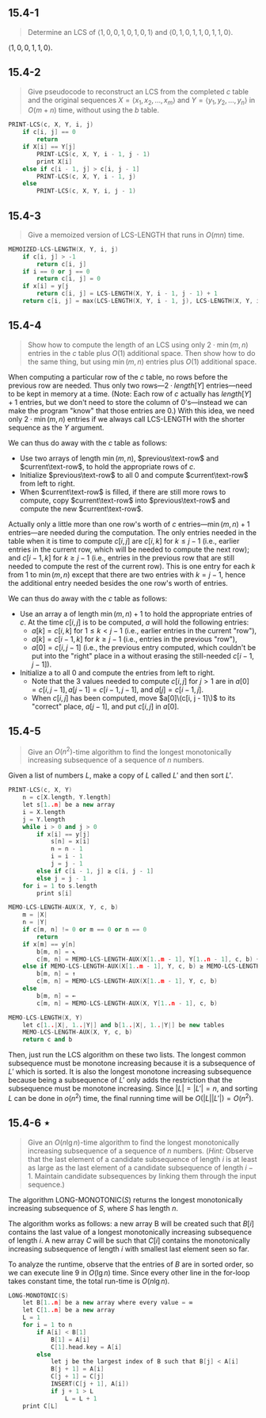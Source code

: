 ## 15.4-1

> Determine an $\text{LCS}$ of $\langle 1, 0, 0, 1, 0, 1, 0, 1 \rangle$ and $\langle 0, 1, 0, 1, 1, 0, 1, 1, 0 \rangle$.

$\langle 1, 0, 0, 1, 1, 0 \rangle$.

## 15.4-2

> Give pseudocode to reconstruct an $\text{LCS}$ from the completed $c$ table and the original sequences $X = \langle x_1, x_2, \ldots, x_m \rangle$ and $Y = \langle y_1, y_2, \ldots, y_n \rangle$ in $O(m + n)$ time, without using the $b$ table.

```cpp
PRINT-LCS(c, X, Y, i, j)
    if c[i, j] == 0
        return
    if X[i] == Y[j]
        PRINT-LCS(c, X, Y, i - 1, j - 1)
        print X[i]
    else if c[i - 1, j] > c[i, j - 1]
        PRINT-LCS(c, X, Y, i - 1, j)
    else
        PRINT-LCS(c, X, Y, i, j - 1)
```

## 15.4-3

> Give a memoized version of $\text{LCS-LENGTH}$ that runs in $O(mn)$ time.

```cpp
MEMOIZED-LCS-LENGTH(X, Y, i, j)
    if c[i, j] > -1
        return c[i, j]
    if i == 0 or j == 0
        return c[i, j] = 0
    if x[i] = y[j
        return c[i, j] = LCS-LENGTH(X, Y, i - 1, j - 1) + 1
    return c[i, j] = max(LCS-LENGTH(X, Y, i - 1, j), LCS-LENGTH(X, Y, i, j - 1))
```

## 15.4-4

> Show how to compute the length of an $\text{LCS}$ using only $2 \cdot \min(m, n)$ entries in the $c$ table plus $O(1)$ additional space. Then show how to do the same thing, but using $\min(m, n)$ entries plus $O(1)$ additional space.

When computing a particular row of the $c$ table, no rows before the previous row are needed. Thus only two rows—$2·length[Y]$ entries—need to be kept in memory at a time. (Note: Each row of $c$ actually has $length[Y] + 1$ entries, but we don't need to store the column of $0$'s—instead we can make the program "know" that those entries are $0$.) With this idea, we need only $2 \cdot \min(m, n)$ entries if we always call $\text{LCS-LENGTH}$ with the shorter sequence as the $Y$ argument.

We can thus do away with the $c$ table as follows:

- Use two arrays of length $\min(m, n)$, $previous\text-row$ and $current\text-row$, to hold the appropriate rows of $c$.
- Initialize $previous\text-row$ to all $0$ and compute $current\text-row$ from left to right.
- When $current\text-row$ is filled, if there are still more rows to compute, copy $current\text-row$ into $previous\text-row$ and compute the new $current\text-row$.

Actually only a little more than one row's worth of $c$ entries—$\min(m, n) + 1$ entries—are needed during the computation. The only entries needed in the table when it is time to compute $c[i, j]$ are $c[i, k]$ for $k \le j - 1$ (i.e., earlier entries in the current row, which will be needed to compute the next row); and $c[i - 1, k]$ for $k \ge j - 1$ (i.e., entries in the previous row that are still needed to compute the rest of the current row). This is one entry for each $k$ from $1$ to $\min(m, n)$ except that there are two entries with $k = j - 1$, hence the additional entry needed besides the one row's worth of entries.

We can thus do away with the $c$ table as follows:

- Use an array a of length $\min(m, n) + 1$ to hold the appropriate entries of $c$. At the time $c[i, j]$ is to be computed, $a$ will hold the following entries:
    - $a[k] = c[i, k]$ for $1 \le k < j - 1$ (i.e., earlier entries in the current "row"),
    - $a[k] = c[i - 1, k]$ for $k \ge j - 1$ (i.e., entries in the previous "row"),
    - $a[0] = c[i, j - 1]$ (i.e., the previous entry computed, which couldn't be put into the "right" place in a without erasing the still-needed $c[i - 1, j - 1]$).
- Initialize a to all $0$ and compute the entries from left to right.
    - Note that the 3 values needed to compute $c[i, j]$ for $j > 1$ are in $a[0] = c[i, j - 1], a[ j - 1] = c[i - 1, j - 1]$, and $a[ j] = c[i - 1, j]$.
    - When $c[i, j]$ has been computed, move $a[0]\(c[i, j - 1]\)$ to its "correct" place, $a[j - 1]$, and put $c[i, j]$ in $a[0]$.

## 15.4-5

> Give an $O(n^2)$-time algorithm to find the longest monotonically increasing subsequence of a sequence of $n$ numbers.

Given a list of numbers $L$, make a copy of $L$ called $L'$ and then sort $L'$.

```cpp
PRINT-LCS(c, X, Y)
    n = c[X.length, Y.length]
    let s[1..n] be a new array
    i = X.length
    j = Y.length
    while i > 0 and j > 0
        if x[i] == y[j]
            s[n] = x[i]
            n = n - 1
            i = i - 1
            j = j - 1
        else if c[i - 1, j] ≥ c[i, j - 1]
        else j = j - 1
    for i = 1 to s.length
        print s[i]
```

```cpp
MEMO-LCS-LENGTH-AUX(X, Y, c, b)
    m = |X|
    n = |Y|
    if c[m, n] != 0 or m == 0 or n == 0
        return
    if x[m] == y[n]
        b[m, n] = ↖
        c[m, n] = MEMO-LCS-LENGTH-AUX(X[1..m - 1], Y[1..n - 1], c, b) + 1
    else if MEMO-LCS-LENGTH-AUX(X[1..m - 1], Y, c, b) ≥ MEMO-LCS-LENGTH-AUX(X, Y[1..n - 1], c, b)
        b[m, n] = ↑
        c[m, n] = MEMO-LCS-LENGTH-AUX(X[1..m - 1], Y, c, b)
    else
        b[m, n] = ←
        c[m, n] = MEMO-LCS-LENGTH-AUX(X, Y[1..n - 1], c, b)
```

```cpp
MEMO-LCS-LENGTH(X, Y)
    let c[1..|X|, 1..|Y|] and b[1..|X|, 1..|Y|] be new tables
    MEMO-LCS-LENGTH-AUX(X, Y, c, b)
    return c and b
```

Then, just run the $\text{LCS}$ algorithm on these two lists. The longest common subsequence must be monotone increasing because it is a subsequence of $L'$ which is sorted. It is also the longest monotone increasing subsequence because being a subsequence of $L'$ only adds the restriction that the subsequence must be monotone increasing. Since $|L| = |L'| = n$, and sorting $L$ can be done in $o(n^2)$ time, the final running time will be $O(|L||L'|) = O(n^2)$.

## 15.4-6 $\star$

> Give an $O(n\lg n)$-time algorithm to find the longest monotonically increasing subsequence of a sequence of $n$ numbers. ($\textit{Hint:}$ Observe that the last element of a candidate subsequence of length $i$ is at least as large as the last element of a candidate subsequence of length $i - 1$. Maintain candidate subsequences by linking them through the input sequence.)

The algorithm $\text{LONG-MONOTONIC}(S)$ returns the longest monotonically increasing subsequence of $S$, where $S$ has length $n$.

The algorithm works as follows: a new array B will be created such that $B[i]$ contains the last value of a longest monotonically increasing subsequence of length $i$. A new array $C$ will be such that $C[i]$ contains the monotonically increasing subsequence of length $i$ with smallest last element seen so far.

To analyze the runtime, observe that the entries of $B$ are in sorted order, so we can execute line 9 in $O(\lg n)$ time. Since every other line in the for-loop takes constant time, the total run-time is $O(n\lg n)$.

```cpp
LONG-MONOTONIC(S)
    let B[1..n] be a new array where every value = ∞
    let C[1..n] be a new array
    L = 1
    for i = 1 to n
        if A[i] < B[1]
            B[1] = A[i]
            C[1].head.key = A[i]
        else
            let j be the largest index of B such that B[j] < A[i]
            B[j + 1] = A[i]
            C[j + 1] = C[j]
            INSERT(C[j + 1], A[i])
            if j + 1 > L
                L = L + 1
    print C[L]
```
